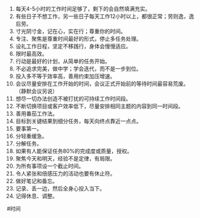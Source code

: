 
1. 每天4-5小时的工作时间足够了，剩下的会自然填满充实。
2. 有些日子不想工作，另一些日子每天工作12小时以上，都很正常；劳则逸，逸后劳。
3. 寸光阴寸金，记在心，实在行；尊重你的时间。
4. 专注、聚焦是尊重时间最好的形式，停止多任务处理。
5. 设礼工作日程，坚定不移践行，身体会慢慢适应。
6. 限时最高效。
7. 行动是最好的计划，从简单的任务开始。
8. 不必追求完美，做中学；学会迭代，而不是一步到位。
9. 投入多不等于效率高，善用约束加压增速。
10. 会议尽量安排在工作开始的时间，会议正式开始前的等待时间最容易荒废。（静默会议另说）
11. 想尽一切办法创造不被打扰的可持续工作时间段。
12. 不断切换项目或客户效率低下，尽量安排相同主题的内容到同一时间段。
13. 善用番茄工作法。
14. 目标到关键结果到细分任务，每天向终点靠近一点点。
15. 要事第一。
16. 分轻重缓急。
17. 分解任务。
18. 如果有人能保证任务80%的完成度或质量，授权。
19. 聚焦今天和明天，经验不是定律，有局限。
20. 为所有事项设一个截止时间。
21. 令人紧张和倍感压力的活动也要有休止符。
22. 做好笔记和备忘。
23. 记录、丢一边，然后全身心投入当下。
24. 记得休息、调整。

#时间

